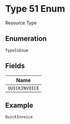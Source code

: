 
# Type 51 Enum

Resource Type

## Enumeration

`Type51Enum`

## Fields

| Name |
|  --- |
| `QUICKINVOICE` |

## Example

```
QuickInvoice
```


